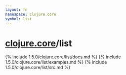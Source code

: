 ```yaml
---
layout: fn
namespace: clojure.core
symbol: list
---
```


# [clojure.core](../)/list

{% include 1.5.0/clojure.core/list/docs.md %}
{% include 1.5.0/clojure.core/list/examples.md %}
{% include 1.5.0/clojure.core/list/src.md %}

